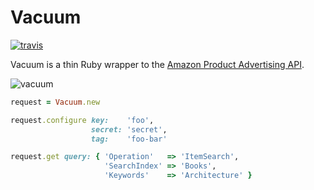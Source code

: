 # Vacuum

[![travis][1]][2]

Vacuum is a thin Ruby wrapper to the [Amazon Product Advertising API][3].

![vacuum][4]

```ruby
request = Vacuum.new

request.configure key:    'foo',
                  secret: 'secret',
                  tag:    'foo-bar'

request.get query: { 'Operation'   => 'ItemSearch',
                     'SearchIndex' => 'Books',
                     'Keywords'    => 'Architecture' }
```

[1]: https://secure.travis-ci.org/hakanensari/vacuum.png
[2]: http://travis-ci.org/hakanensari/vacuum
[3]: https://affiliate-program.amazon.com/gp/advertising/api/detail/main.html
[4]: http://f.cl.ly/items/2k2X0e2u0G3k1c260D2u/vacuum.png

